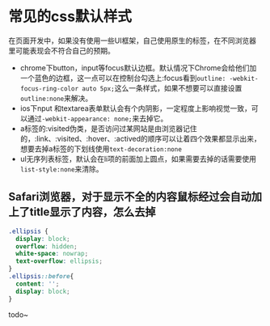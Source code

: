 # 常见的css默认样式

在页面开发中，如果没有使用一些UI框架，自己使用原生的标签，在不同浏览器里可能表现会不符合自己的预期。

+ chrome下button，input等focus默认边框。默认情况下Chrome会给他们加一个蓝色的边框，这一点可以在控制台勾选上:focus看到`outline: -webkit-focus-ring-color auto 5px;`这么一条样式，如果不想要可以直接设置`outline:none`来解决。
+ ios下nput 和textarea表单默认会有个内阴影，一定程度上影响视觉一致，可以通过`-webkit-appearance: none;`来去掉它。
+ a标签的:visited伪类，是否访问过某网站是由浏览器记住的，:link、:visited、:hover、:actived的顺序可以让着四个效果都显示出来，想要去掉a标签的下划线使用`text-decoration:none`
+ ul无序列表标签，默认会在li项的前面加上圆点，如果需要去掉的话需要使用`list-style:none`来清除。

## Safari浏览器，对于显示不全的内容鼠标经过会自动加上了title显示了内容，怎么去掉

```css
.ellipsis {
  display: block;
  overflow: hidden;
  white-space: nowrap;
  text-overflow: ellipsis;
}
.ellipsis::before{
  content: '';
  display: block;
}
```

todo~

